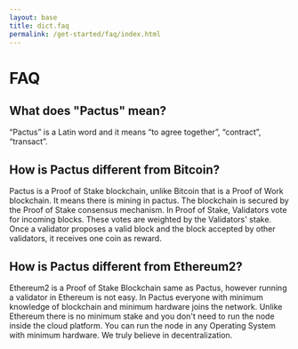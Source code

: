 ```yaml
---
layout: base
title: dict.faq
permalink: /get-started/faq/index.html
---
```


# FAQ

## What does "Pactus" mean?

“Pactus” is a Latin word and it means “to agree together”, “contract”, “transact”.

## How is Pactus different from Bitcoin?

Pactus is a Proof of Stake blockchain, unlike Bitcoin that is a Proof of Work blockchain.
It means there is mining in pactus. The blockchain is secured by the Proof of Stake consensus mechanism.
In Proof of Stake, Validators vote for incoming blocks. These votes are weighted by the Validators' stake.
Once a validator proposes a valid block and the block accepted by other validators, it receives one coin as reward.

## How is Pactus different from Ethereum2?

Ethereum2 is a Proof of Stake Blockchain same as Pactus, however running a validator in Ethereum is not easy.
In Pactus everyone with minimum knowledge of blockchain and minimum hardware joins the network.
Unlike Ethereum there is no minimum stake and you don't need to run the node inside the cloud platform.
You can run the node in any Operating System with minimum hardware.
We truly believe in decentralization.
